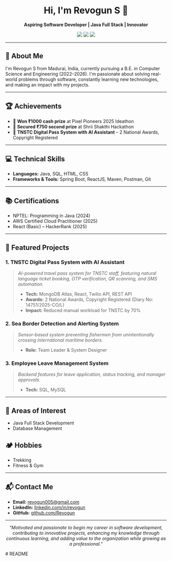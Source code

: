<h1 align="center">Hi, I'm Revogun S 👋</h1>
<p align="center">
  <b>Aspiring Software Developer | Java Full Stack | Innovator</b>
</p>
<p align="center">
  <a href="https://github.com/Revogun"><img src="https://img.shields.io/badge/GitHub-Revogun-black?logo=github"></a>
  <a href="https://www.linkedin.com/in/revogun/"><img src="https://img.shields.io/badge/LinkedIn-Revogun-blue?logo=linkedin"></a>
  <a href="mailto:revogun005@gmail.com"><img src="https://img.shields.io/badge/Email-Contact-green?logo=gmail"></a>
</p>

---

## 🚀 About Me

I'm Revogun S from Madurai, India, currently pursuing a B.E. in Computer Science and Engineering (2022–2026). I'm passionate about solving real-world problems through software, constantly learning new technologies, and making an impact with my projects.

---

## 🏆 Achievements

- 🥇 **Won ₹1000 cash prize** at Pixel Pioneers 2025 Ideathon
- 🥈 **Secured ₹750 second prize** at Shrii Shakthi Hackathon
- 🏅 **TNSTC Digital Pass System with AI Assistant** – 2 National Awards, Copyright Registered

---

## 💻 Technical Skills

- **Languages:** Java, SQL, HTML, CSS
- **Frameworks & Tools:** Spring Boot, ReactJS, Maven, Postman, Git

---

## 📚 Certifications

- NPTEL: Programming in Java (2024)
- AWS Certified Cloud Practitioner (2025)
- React (Basic) – HackerRank (2025)

---

## 🌟 Featured Projects

### 1. TNSTC Digital Pass System with AI Assistant
> *AI-powered travel pass system for TNSTC staff, featuring natural language ticket booking, OTP verification, QR scanning, and SMS automation.*
> - **Tech:** MongoDB Atlas, React, Twilio API, REST API
> - **Awards:** 2 National Awards, Copyright Registered (Diary No: 14751/2025-CO/L)
> - **Impact:** Reduced manual workload for TNSTC by 70%

### 2. Sea Border Detection and Alerting System
> *Sensor-based system preventing fishermen from unintentionally crossing international maritime borders.*
> - **Role:** Team Leader & System Designer

### 3. Employee Leave Management System
> *Backend features for leave application, status tracking, and manager approvals.*
> - **Tech:** SQL, MySQL

---

## 🎯 Areas of Interest

- Java Full Stack Development
- Database Management

## 🏕️ Hobbies

- Trekking
- Fitness & Gym

---

## 📬 Contact Me

- **Email:** revogun005@gmail.com
- **LinkedIn:** [linkedin.com/in/revogun](https://www.linkedin.com/in/revogun/)
- **GitHub:** [github.com/Revogun](https://github.com/Revogun)

---

<p align="center">
  <i>“Motivated and passionate to begin my career in software development, contributing to innovative projects, enhancing my knowledge through continuous learning, and adding value to the organization while growing as a professional.”</i>
</p>
# README
